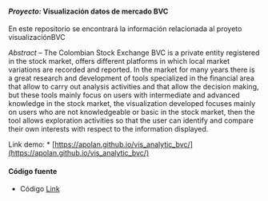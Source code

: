 #### *Proyecto:* Visualización datos de mercado BVC

En este repositorio se encontrará la información relacionada al proyeto visualizaciónBVC

*Abstract* – The Colombian Stock Exchange BVC is a private entity registered in the stock market, offers different platforms in which local market variations are recorded and reported.
In the market for many years there is a great research and development of tools specialized in the financial area that allow to carry out analysis activities and that allow the decision making, but these tools mainly focus on users with intermediate and advanced knowledge in the stock market, the visualization developed focuses mainly on users who are not knowledgeable or basic in the stock market, then the tool allows exploration activities so that the user can identify and compare their own interests with respect to the information displayed.

Link demo: * [https://apolan.github.io/vis_analytic_bvc/](https://apolan.github.io/vis_analytic_bvc/)


#### Código fuente
* Código [Link](https://github.com/apolan/vis_analytic_bvc/tree/gh-pages)  
